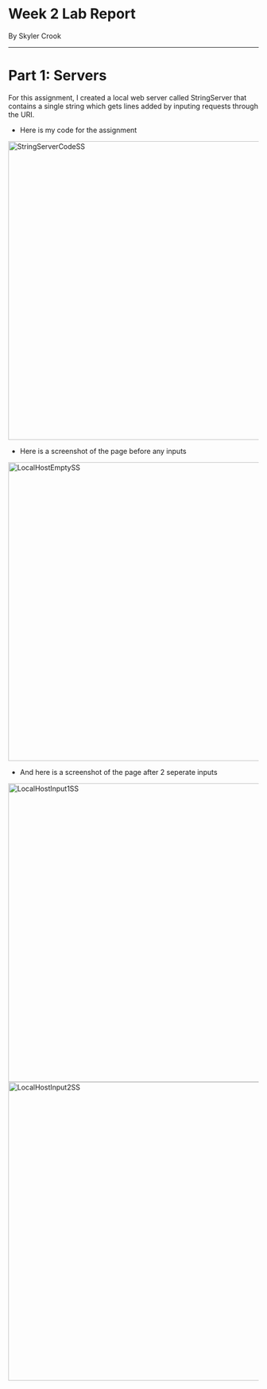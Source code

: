 # Week 2 Lab Report
By Skyler Crook

---

# Part 1: Servers

For this assignment, I created a local web server called StringServer that contains a single string which gets lines added by inputing requests through the URI.

* Here is my code for the assignment
<img width="600" alt="StringServerCodeSS" src="https://user-images.githubusercontent.com/105748004/214970893-ae836207-2707-47ac-b3bb-03b982ffecde.png">

* Here is a screenshot of the page before any inputs
<img width="600" alt="LocalHostEmptySS" src="https://user-images.githubusercontent.com/105748004/214971352-17c6acf7-eb80-4870-bc79-a873778638fe.png">

* And here is a screenshot of the page after 2 seperate inputs
<img width="600" alt="LocalHostInput1SS" src="https://user-images.githubusercontent.com/105748004/214971367-dfdd20e2-6524-43c5-be85-1c699d004580.png">

<img width="600" alt="LocalHostInput2SS" src="https://user-images.githubusercontent.com/105748004/214971380-8fd35566-ddb8-4da6-94a7-07fb95e56c87.png">

